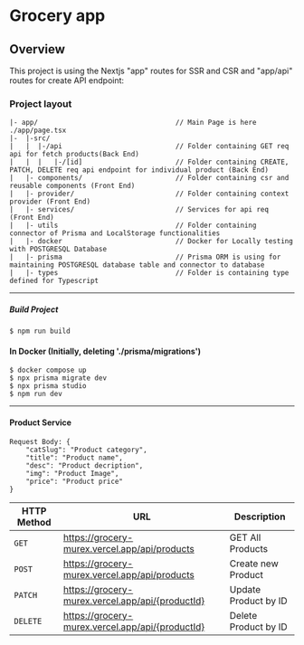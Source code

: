 # Grocery app

## Overview
This project is using the Nextjs "app" routes for SSR and CSR and "app/api" routes for create API endpoint:

### Project layout

```
|- app/                                  // Main Page is here ./app/page.tsx
|-  |-src/
|   |  |-/api                            // Folder containing GET req api for fetch products(Back End)
|   |  |   |-/[id]                       // Folder containing CREATE, PATCH, DELETE req api endpoint for individual product (Back End)
|   |- components/                       // Folder containing csr and reusable components (Front End)
|   |- provider/                         // Folder containing context provider (Front End)
|   |- services/                         // Services for api req (Front End)
|   |- utils                             // Folder containing connector of Prisma and LocalStorage functionalities
|   |- docker                            // Docker for Locally testing with POSTGRESQL Database 
|   |- prisma                            // Prisma ORM is using for maintaining POSTGRESQL database table and connector to database
|   |- types                             // Folder is containing type defined for Typescript
```

---

##### Build Project

```
$ npm run build
```

#### In Docker (Initially, deleting './prisma/migrations')
```
$ docker compose up
$ npx prisma migrate dev
$ npx prisma studio
$ npm run dev
```

---

#### Product Service
```
Request Body: {
    "catSlug": "Product category",
    "title": "Product name",
    "desc": "Product decription",
    "img": "Product Image",
    "price": "Product price"
}
```
|HTTP Method|URL|Description|
|---|---|---|
|`GET`|https://grocery-murex.vercel.app/api/products | GET All Products |
|`POST`|https://grocery-murex.vercel.app/api/products | Create new Product |
|`PATCH`|https://grocery-murex.vercel.app/api/{productId} | Update Product by ID |
|`DELETE`|https://grocery-murex.vercel.app/api/{productId} | Delete Product by ID |
